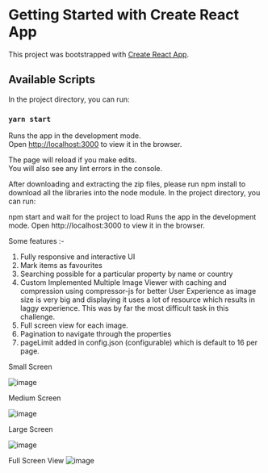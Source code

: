 # Getting Started with Create React App

This project was bootstrapped with [Create React App](https://github.com/facebook/create-react-app).

## Available Scripts

In the project directory, you can run:

### `yarn start`

Runs the app in the development mode.\
Open [http://localhost:3000](http://localhost:3000) to view it in the browser.

The page will reload if you make edits.\
You will also see any lint errors in the console.

After downloading and extracting the zip files, please run npm install to download all the libraries into the node module. In the project directory, you can run:

npm start and wait for the project to load
Runs the app in the development mode.
Open http://localhost:3000 to view it in the browser.

Some features :-
1. Fully responsive and interactive UI
2. Mark items as favourites
3. Searching possible for a particular property by name or country
4. Custom Implemented Multiple Image Viewer with caching and compression using compressor-js for better User Experience as image size is very big and displaying it uses a lot of resource which results in laggy experience. This was by far the most difficult task in this challenge.
5. Full screen view for each image.
6. Pagination to navigate through the properties
7. pageLimit added in config.json (configurable) which is default to 16 per page.

Small Screen

![image](https://user-images.githubusercontent.com/21171567/145599007-58ad6ce8-6a77-42e7-82b7-2b4933b1891a.png)

Medium Screen

![image](https://user-images.githubusercontent.com/21171567/145599147-abca7bd9-7a86-42b0-9f2c-8b596291fbbd.png)

Large Screen

![image](https://user-images.githubusercontent.com/21171567/145599190-0e8ee5c5-47d4-413f-bac8-3b924b77d8bf.png)

Full Screen View
![image](https://user-images.githubusercontent.com/21171567/145734536-fb69bd97-1536-4066-97f4-173a2aaeca8f.png)


